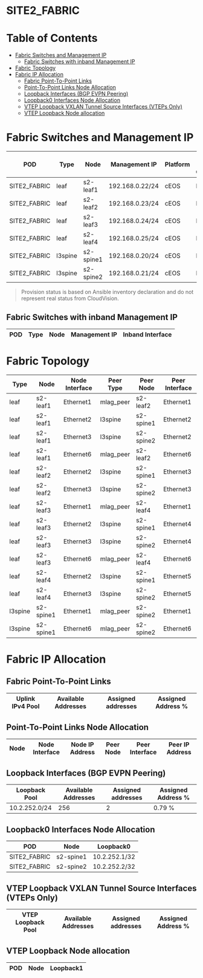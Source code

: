 # SITE2_FABRIC

# Table of Contents

- [Fabric Switches and Management IP](#fabric-switches-and-management-ip)
  - [Fabric Switches with inband Management IP](#fabric-switches-with-inband-management-ip)
- [Fabric Topology](#fabric-topology)
- [Fabric IP Allocation](#fabric-ip-allocation)
  - [Fabric Point-To-Point Links](#fabric-point-to-point-links)
  - [Point-To-Point Links Node Allocation](#point-to-point-links-node-allocation)
  - [Loopback Interfaces (BGP EVPN Peering)](#loopback-interfaces-bgp-evpn-peering)
  - [Loopback0 Interfaces Node Allocation](#loopback0-interfaces-node-allocation)
  - [VTEP Loopback VXLAN Tunnel Source Interfaces (VTEPs Only)](#vtep-loopback-vxlan-tunnel-source-interfaces-vteps-only)
  - [VTEP Loopback Node allocation](#vtep-loopback-node-allocation)

# Fabric Switches and Management IP

| POD | Type | Node | Management IP | Platform | Provisioned in CloudVision |
| --- | ---- | ---- | ------------- | -------- | -------------------------- |
| SITE2_FABRIC | leaf | s2-leaf1 | 192.168.0.22/24 | cEOS | Provisioned |
| SITE2_FABRIC | leaf | s2-leaf2 | 192.168.0.23/24 | cEOS | Provisioned |
| SITE2_FABRIC | leaf | s2-leaf3 | 192.168.0.24/24 | cEOS | Provisioned |
| SITE2_FABRIC | leaf | s2-leaf4 | 192.168.0.25/24 | cEOS | Provisioned |
| SITE2_FABRIC | l3spine | s2-spine1 | 192.168.0.20/24 | cEOS | Provisioned |
| SITE2_FABRIC | l3spine | s2-spine2 | 192.168.0.21/24 | cEOS | Provisioned |

> Provision status is based on Ansible inventory declaration and do not represent real status from CloudVision.

## Fabric Switches with inband Management IP
| POD | Type | Node | Management IP | Inband Interface |
| --- | ---- | ---- | ------------- | ---------------- |

# Fabric Topology

| Type | Node | Node Interface | Peer Type | Peer Node | Peer Interface |
| ---- | ---- | -------------- | --------- | ----------| -------------- |
| leaf | s2-leaf1 | Ethernet1 | mlag_peer | s2-leaf2 | Ethernet1 |
| leaf | s2-leaf1 | Ethernet2 | l3spine | s2-spine1 | Ethernet2 |
| leaf | s2-leaf1 | Ethernet3 | l3spine | s2-spine2 | Ethernet2 |
| leaf | s2-leaf1 | Ethernet6 | mlag_peer | s2-leaf2 | Ethernet6 |
| leaf | s2-leaf2 | Ethernet2 | l3spine | s2-spine1 | Ethernet3 |
| leaf | s2-leaf2 | Ethernet3 | l3spine | s2-spine2 | Ethernet3 |
| leaf | s2-leaf3 | Ethernet1 | mlag_peer | s2-leaf4 | Ethernet1 |
| leaf | s2-leaf3 | Ethernet2 | l3spine | s2-spine1 | Ethernet4 |
| leaf | s2-leaf3 | Ethernet3 | l3spine | s2-spine2 | Ethernet4 |
| leaf | s2-leaf3 | Ethernet6 | mlag_peer | s2-leaf4 | Ethernet6 |
| leaf | s2-leaf4 | Ethernet2 | l3spine | s2-spine1 | Ethernet5 |
| leaf | s2-leaf4 | Ethernet3 | l3spine | s2-spine2 | Ethernet5 |
| l3spine | s2-spine1 | Ethernet1 | mlag_peer | s2-spine2 | Ethernet1 |
| l3spine | s2-spine1 | Ethernet6 | mlag_peer | s2-spine2 | Ethernet6 |

# Fabric IP Allocation

## Fabric Point-To-Point Links

| Uplink IPv4 Pool | Available Addresses | Assigned addresses | Assigned Address % |
| ---------------- | ------------------- | ------------------ | ------------------ |

## Point-To-Point Links Node Allocation

| Node | Node Interface | Node IP Address | Peer Node | Peer Interface | Peer IP Address |
| ---- | -------------- | --------------- | --------- | -------------- | --------------- |

## Loopback Interfaces (BGP EVPN Peering)

| Loopback Pool | Available Addresses | Assigned addresses | Assigned Address % |
| ------------- | ------------------- | ------------------ | ------------------ |
| 10.2.252.0/24 | 256 | 2 | 0.79 % |

## Loopback0 Interfaces Node Allocation

| POD | Node | Loopback0 |
| --- | ---- | --------- |
| SITE2_FABRIC | s2-spine1 | 10.2.252.1/32 |
| SITE2_FABRIC | s2-spine2 | 10.2.252.2/32 |

## VTEP Loopback VXLAN Tunnel Source Interfaces (VTEPs Only)

| VTEP Loopback Pool | Available Addresses | Assigned addresses | Assigned Address % |
| --------------------- | ------------------- | ------------------ | ------------------ |

## VTEP Loopback Node allocation

| POD | Node | Loopback1 |
| --- | ---- | --------- |

